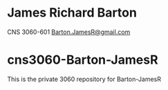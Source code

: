 James Richard Barton
=====================

CNS 3060-601
Barton.JamesR@gmail.com

cns3060-Barton-JamesR
=====================

This is the private 3060 repository for Barton-JamesR
